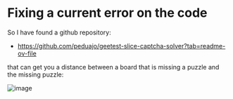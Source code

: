 # Fixing a current error on the code

So I have found a github repository:

- https://github.com/peduajo/geetest-slice-captcha-solver?tab=readme-ov-file 

that can get you a distance between a board that is missing a puzzle and the missing puzzle:

![image](https://github.com/FraneCal/UpWork-example/assets/90317417/578ddd75-ad4f-489a-88e4-9b31df9df9a6)

